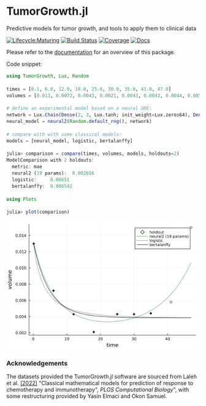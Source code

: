 # TumorGrowth.jl

Predictive models for tumor growth, and tools to apply them to clinical data

[![Lifecycle:Maturing](https://img.shields.io/badge/Lifecycle-Maturing-007EC6)](https://github.com/bcgov/repomountie/blob/master/doc/lifecycle-badges.md) 
[![Build Status](https://github.com/ablaom/TumorGrowth.jl/workflows/CI/badge.svg)](https://github.com/ablaom/TumorGrowth.jl/actions)
[![Coverage](https://codecov.io/gh/ablaom/TumorGrowth.jl/branch/master/graph/badge.svg)](https://codecov.io/github/ablaom/TumorGrowth.jl?branch=master)
[![Docs](https://img.shields.io/badge/docs-dev-blue.svg)](https://ablaom.github.io/TumorGrowth.jl/dev/)

Please refer to the [documentation](https://ablaom.github.io/TumorGrowth.jl/dev) for an
overview of this package.

Code snippet:

```julia
using TumorGrowth, Lux, Random

times = [0.1, 6.0, 12.0, 18.0, 25.0, 30.0, 35.0, 41.0, 47.0]
volumes = [0.013, 0.0072, 0.0043, 0.0021, 0.0043, 0.0043, 0.0044, 0.0058, 0.015]

# define an experimental model based on a neural ODE:
network = Lux.Chain(Dense(2, 3, Lux.tanh; init_weight=Lux.zeros64), Dense(3, 2))
neural_model = neural2(Random.default_rng(), network)

# compare with with some classical models:
models = [neural_model, logistic, bertalanffy]

julia> comparison = compare(times, volumes, models, holdouts=2)
ModelComparison with 2 holdouts:
  metric: mae
  neural2 (19 params):  0.002656
  logistic:     0.00651
  bertalanffy:  0.006542

using Plots

julia> plot(comparison)
```

![comparison plot](assets/comparison.png)


### Acknowledgements

The datasets provided the TumorGrowth.jl software are sourced from Laleh et
al. [(2022)](https://doi.org/10.1371/journal.pcbi.1009822) "Classical mathematical models
for prediction of response to chemotherapy and immunotherapy", *PLOS Computational
Biology*", with some restructuring provided by Yasin Elmaci and Okon Samuel.
